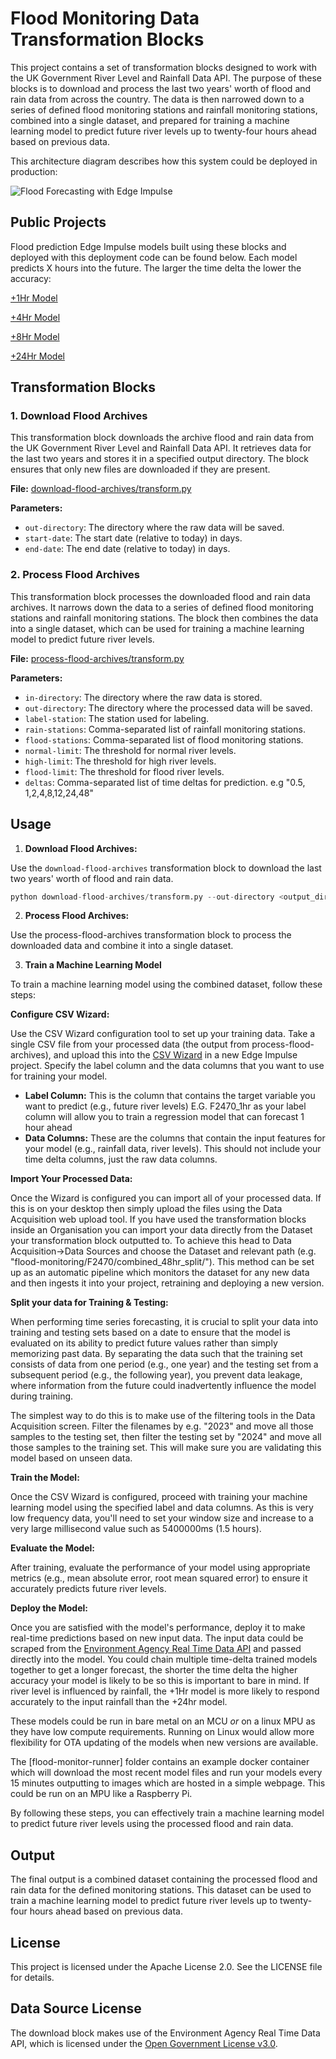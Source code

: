 # Flood Monitoring Data Transformation Blocks

This project contains a set of transformation blocks designed to work with the UK Government River Level and Rainfall Data API. The purpose of these blocks is to download and process the last two years' worth of flood and rain data from across the country. The data is then narrowed down to a series of defined flood monitoring stations and rainfall monitoring stations, combined into a single dataset, and prepared for training a machine learning model to predict future river levels up to twenty-four hours ahead based on previous data.

This architecture diagram describes how this system could be deployed in production:

![Flood Forecasting with Edge Impulse](https://github.com/user-attachments/assets/03f21179-434e-4cdd-b054-6ef861c418df)

## Public Projects
Flood prediction Edge Impulse models built using these blocks and deployed with this deployment code can be found below. Each model predicts X hours into the future. The larger the time delta the lower the accuracy:

[+1Hr Model](https://studio.edgeimpulse.com/public/533742/live)

[+4Hr Model](https://studio.edgeimpulse.com/public/535119/live)

[+8Hr Model](https://studio.edgeimpulse.com/public/536411/live)

[+24Hr Model](https://studio.edgeimpulse.com/public/535081/live)


## Transformation Blocks

### 1. Download Flood Archives

This transformation block downloads the archive flood and rain data from the UK Government River Level and Rainfall Data API. It retrieves data for the last two years and stores it in a specified output directory. The block ensures that only new files are downloaded if they are present.

**File:** [download-flood-archives/transform.py](download-flood-archives/transform.py)

**Parameters:**
- `out-directory`: The directory where the raw data will be saved.
- `start-date`: The start date (relative to today) in days.
- `end-date`: The end date (relative to today) in days.

### 2. Process Flood Archives

This transformation block processes the downloaded flood and rain data archives. It narrows down the data to a series of defined flood monitoring stations and rainfall monitoring stations. The block then combines the data into a single dataset, which can be used for training a machine learning model to predict future river levels.

**File:** [process-flood-archives/transform.py](process-flood-archives/transform.py)

**Parameters:**
- `in-directory`: The directory where the raw data is stored.
- `out-directory`: The directory where the processed data will be saved.
- `label-station`: The station used for labeling.
- `rain-stations`: Comma-separated list of rainfall monitoring stations.
- `flood-stations`: Comma-separated list of flood monitoring stations.
- `normal-limit`: The threshold for normal river levels.
- `high-limit`: The threshold for high river levels.
- `flood-limit`: The threshold for flood river levels.
- `deltas`: Comma-separated list of time deltas for prediction. e.g "0.5, 1,2,4,8,12,24,48"

## Usage

 1. **Download Flood Archives:**

   Use the `download-flood-archives` transformation block to download the last two years' worth of flood and rain data.

   ```python
   python download-flood-archives/transform.py --out-directory <output_directory> --start-date 730 --end-date 0
   ```
 2. **Process Flood Archives:**

Use the process-flood-archives transformation block to process the downloaded data and combine it into a single dataset.


 3. **Train a Machine Learning Model**

To train a machine learning model using the combined dataset, follow these steps:

**Configure CSV Wizard:**

   Use the CSV Wizard configuration tool to set up your training data. Take a single CSV file from your processed data (the output from process-flood-archives), and upload this into the [CSV Wizard](https://docs.edgeimpulse.com/docs/edge-impulse-studio/data-acquisition/csv-wizard) in a new Edge Impulse project.  Specify the label column and the data columns that you want to use for training your model. 

   - **Label Column:** This is the column that contains the target variable you want to predict (e.g., future river levels) E.G. F2470_1hr as your label column will allow you to train a regression model that can forecast 1 hour ahead
   - **Data Columns:** These are the columns that contain the input features for your model (e.g., rainfall data, river levels). This should not include your time delta columns, just the raw data columns.

**Import Your Processed Data:**

   Once the Wizard is configured you can import all of your processed data. If this is on your desktop then simply upload the files using the Data Acquisition web upload tool. If you have used the transformation blocks inside an Organisation you can import your data directly from the Dataset your transformation block outputted to. To achieve this head to Data Acquisition->Data Sources and choose the Dataset and relevant path (e.g. "flood-monitoring/F2470/combined_48hr_split/"). This method can be set up as an automatic pipeline which monitors the dataset for any new data and then ingests it into your project, retraining and deploying a new version.

**Split your data for Training & Testing:**
    
   When performing time series forecasting, it is crucial to split your data into training and testing sets based on a date to ensure that the model is evaluated on its ability to predict future values rather than simply memorizing past data. By separating the data such that the training set consists of data from one period (e.g., one year) and the testing set from a subsequent period (e.g., the following year), you prevent data leakage, where information from the future could inadvertently influence the model during training. 

   The simplest way to do this is to make use of the filtering tools in the Data Acquisition screen. Filter the filenames by e.g. "2023" and move all those samples to the testing set, then filter the testing set by "2024" and move all those samples to the training set. This will make sure you are validating this model based on unseen data. 

**Train the Model:**

   Once the CSV Wizard is configured, proceed with training your machine learning model using the specified label and data columns. As this is very low frequency data, you'll need to set your window size and increase to a very large millisecond value such as 5400000ms (1.5 hours). 

**Evaluate the Model:**

   After training, evaluate the performance of your model using appropriate metrics (e.g., mean absolute error, root mean squared error) to ensure it accurately predicts future river levels.

**Deploy the Model:**

   Once you are satisfied with the model's performance, deploy it to make real-time predictions based on new input data. The input data could be scraped from the [Environment Agency Real Time Data API](https://environment.data.gov.uk/flood-monitoring/doc/reference) and passed directly into the model. You could chain multiple time-delta trained models together to get a longer forecast, the shorter the time delta the higher accuracy your model is likely to be so this is important to bare in mind. If river level is influenced by rainfall, the +1Hr model is more likely to respond accurately to the input rainfall than the +24hr model. 

   These models could be run in bare metal on an MCU *or* on a linux MPU as they have low compute requirements. Running on Linux would allow more flexibility for OTA updating of the models when new versions are available.

   The [flood-monitor-runner] folder contains an example docker container which will download the most recent model files and run your models every 15 minutes outputting to images which are hosted in a simple webpage. This could be run on an MPU like a Raspberry Pi.

By following these steps, you can effectively train a machine learning model to predict future river levels using the processed flood and rain data.

## Output
The final output is a combined dataset containing the processed flood and rain data for the defined monitoring stations. This dataset can be used to train a machine learning model to predict future river levels up to twenty-four hours ahead based on previous data.

## License
This project is licensed under the Apache License 2.0. See the LICENSE file for details.

## Data Source License

The download block makes use of the Environment Agency Real Time Data API, which is licensed under the [Open Government License v3.0](https://www.nationalarchives.gov.uk/doc/open-government-licence/version/3/).
